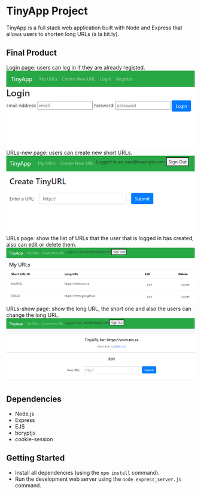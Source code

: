 # TinyApp Project

TinyApp is a full stack web application built with Node and Express that allows users to shorten long URLs (à la bit.ly).

## Final Product
Login page: users can log in if they are already registed.
!["login page"](https://github.com/ive-m/tinyapp/blob/master/docs/login.png?raw=true)
URLs-new page: users can create new short URLs.
!["urls-new page"](https://github.com/ive-m/tinyapp/blob/master/docs/new-url-page.png?raw=true)
URLs page: show the list of URLs that the user that is logged in has created, also can edit or delete them.
!["urls page"](https://github.com/ive-m/tinyapp/blob/master/docs/urls-page.png?raw=true)
URLs-show page: show the long URL, the short one and also the users can change the long URL.
!["urls-show page"](https://github.com/ive-m/tinyapp/blob/master/docs/urls-show-page.png?raw=true)


## Dependencies

- Node.js
- Express
- EJS
- bcryptjs
- cookie-session

## Getting Started

- Install all dependencies (using the `npm install` command).
- Run the development web server using the `node express_server.js` command.
